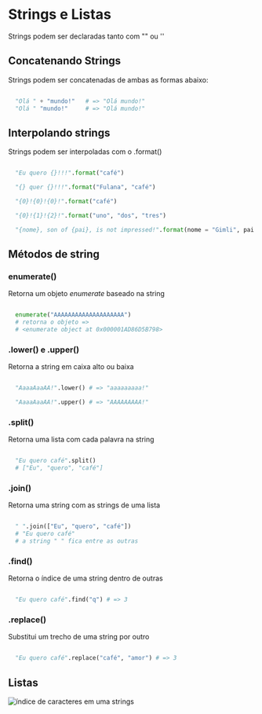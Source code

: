 # Strings e Listas

Strings podem ser declaradas tanto com "" ou ''

## Concatenando Strings

Strings podem ser concatenadas de ambas as formas abaixo:

``` python

  "Olá " + "mundo!"   # => "Olá mundo!"
  "Olá " "mundo!"     # => "Olá mundo!"
```

## Interpolando strings

Strings podem ser interpoladas com o .format()

``` python

  "Eu quero {}!!!".format("café")

  "{} quer {}!!!".format("Fulana", "café")

  "{0}!{0}!{0}!".format("café")

  "{0}!{1}!{2}!".format("uno", "dos", "tres")

  "{nome}, son of {pai}, is not impressed!".format(nome = "Gimli", pai = "Gloin")
```

## Métodos de string

### enumerate()

Retorna um objeto *enumerate* baseado na string

``` python

  enumerate("AAAAAAAAAAAAAAAAAAAA")
  # retorna o objeto =>
  # <enumerate object at 0x000001AD86D5B798>
```

### .lower() e .upper()

Retorna a string em caixa alto ou baixa

``` python

  "AaaaAaaAA!".lower() # => "aaaaaaaaa!"

  "AaaaAaaAA!".upper() # => "AAAAAAAAA!"
```

### .split()

Retorna uma lista com  cada palavra na string

``` python

  "Eu quero café".split()
  # ["Eu", "quero", "café"]
```

### .join()

Retorna uma string com as strings de uma lista

``` python

  " ".join(["Eu", "quero", "café"])
  # "Eu quero café"
  # a string " " fica entre as outras
```

### .find()

Retorna o índice de uma string dentro de outras

``` python

  "Eu quero café".find("q") # => 3
```

### .replace()

Substitui um trecho de uma string por outro

``` python

  "Eu quero café".replace("café", "amor") # => 3
```

## Listas



![índice de caracteres em uma strings](https://cdn.programiz.com/sites/tutorial2program/files/element-slicling.jpg)
